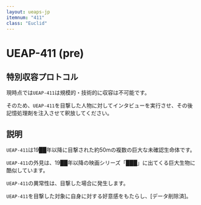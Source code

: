 ```yaml
---
layout: ueaps-jp
itemnum: "411"
class: "Euclid"
---
```


# UEAP-411 (pre)

## 特別収容プロトコル

現時点では`UEAP-411`は規模的・技術的に収容は不可能です。

そのため、`UEAP-411`を目撃した人物に対してインタビューを実行させ、その後記憶処理剤を注入させて釈放してください。

## 説明

`UEAP-411`は19██年以降に目撃された約50mの複数の巨大な未確認生命体です。

`UEAP-411`の外見は、19██年以降の映画シリーズ「███」に出てくる巨大生物に酷似しています。

`UEAP-411`の異常性は、目撃した場合に発生します。

`UEAP-411`を目撃した対象に自身に対する好意感をもたらし、[データ削除済]。
